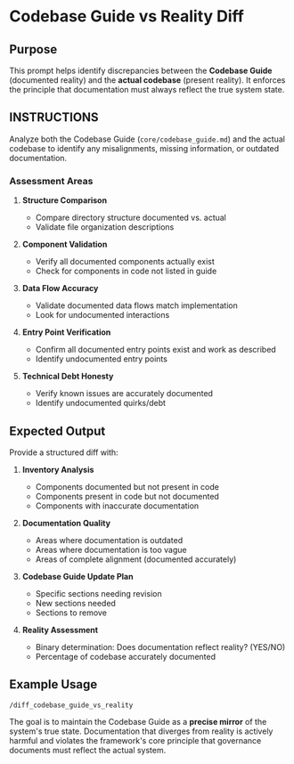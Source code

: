 # Codebase Guide vs Reality Diff

## Purpose

This prompt helps identify discrepancies between the **Codebase Guide** (documented reality) and the **actual codebase** (present reality). It enforces the principle that documentation must always reflect the true system state.

## INSTRUCTIONS

Analyze both the Codebase Guide (`core/codebase_guide.md`) and the actual codebase to identify any misalignments, missing information, or outdated documentation.

### Assessment Areas

1. **Structure Comparison**
   - Compare directory structure documented vs. actual
   - Validate file organization descriptions

2. **Component Validation**
   - Verify all documented components actually exist
   - Check for components in code not listed in guide

3. **Data Flow Accuracy**
   - Validate documented data flows match implementation
   - Look for undocumented interactions

4. **Entry Point Verification**
   - Confirm all documented entry points exist and work as described
   - Identify undocumented entry points

5. **Technical Debt Honesty**
   - Verify known issues are accurately documented
   - Identify undocumented quirks/debt

## Expected Output

Provide a structured diff with:

1. **Inventory Analysis**
   - Components documented but not present in code
   - Components present in code but not documented
   - Components with inaccurate documentation

2. **Documentation Quality**
   - Areas where documentation is outdated
   - Areas where documentation is too vague
   - Areas of complete alignment (documented accurately)

3. **Codebase Guide Update Plan**
   - Specific sections needing revision
   - New sections needed
   - Sections to remove

4. **Reality Assessment**
   - Binary determination: Does documentation reflect reality? (YES/NO)
   - Percentage of codebase accurately documented

## Example Usage

```
/diff_codebase_guide_vs_reality
```

The goal is to maintain the Codebase Guide as a **precise mirror** of the system's true state. Documentation that diverges from reality is actively harmful and violates the framework's core principle that governance documents must reflect the actual system. 